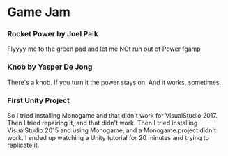 # Game Jam

### Rocket Power by Joel Paik

Flyyyy me to the 
green pad
and let me 
NOt run out of 
Power
fgamp

### Knob by Yasper De Jong

There's a knob. If you turn it the power stays on. And it works, 
sometimes.

### First Unity Project

So I tried installing Monogame and that didn't work for VisualStudio 2017. Then I tried repairing it, and that didn't work. Then I tried installing VisualStudio 2015 and using Monogame, and a Monogame project didn't work. I ended up watching a Unity tutorial for 20 minutes and trying to replicate it.
